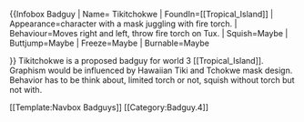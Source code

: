 {{Infobox Badguy
| Name= Tikitchokwe
| FoundIn=[[Tropical_Island]]
| Appearance=character with a mask juggling with fire torch.
| Behaviour=Moves right and left, throw fire torch on Tux.
| Squish=Maybe
| Buttjump=Maybe
| Freeze=Maybe
| Burnable=Maybe

}}
Tikitchokwe is a proposed badguy for world 3 [[Tropical_Island]]. Graphism would be influenced by Hawaiian Tiki and Tchokwe mask design. Behavior has to be think about, limited torch or not, squish without torch but not with. 

[[Template:Navbox Badguys]]
[[Category:Badguy.4]]

